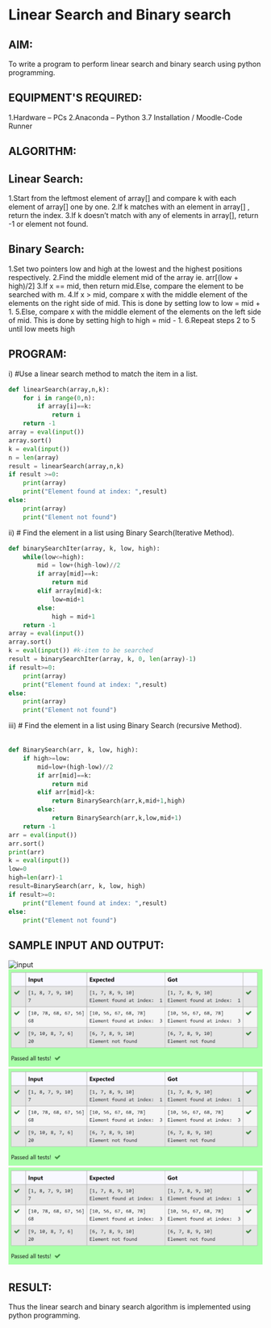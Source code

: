 # Linear Search and Binary search
## AIM:
To write a program to perform linear search and binary search using python programming.

## EQUIPMENT'S REQUIRED:
1.Hardware – PCs
2.Anaconda – Python 3.7 Installation / Moodle-Code Runner
## ALGORITHM:
## Linear Search:
1.Start from the leftmost element of array[] and compare k with each element of array[] one by one.
2.If k matches with an element in array[] , return the index.
3.If k doesn’t match with any of elements in array[], return -1 or element not found.
## Binary Search:
1.Set two pointers low and high at the lowest and the highest positions respectively.
2.Find the middle element mid of the array ie. arr[(low + high)/2]
3.If x == mid, then return mid.Else, compare the element to be searched with m.
4.If x > mid, compare x with the middle element of the elements on the right side of mid. This is done by setting low to low = mid + 1.
5.Else, compare x with the middle element of the elements on the left side of mid. This is done by setting high to high = mid - 1.
6.Repeat steps 2 to 5 until low meets high
## PROGRAM:
i) #Use a linear search method to match the item in a list.
```python
def linearSearch(array,n,k):
    for i in range(0,n):
        if array[i]==k:
            return i
    return -1
array = eval(input())
array.sort()
k = eval(input())
n = len(array)
result = linearSearch(array,n,k)
if result >=0:
    print(array)
    print("Element found at index: ",result)
else:
    print(array)
    print("Element not found")
```
ii) # Find the element in a list using Binary Search(Iterative Method).
```python
def binarySearchIter(array, k, low, high):
    while(low<=high):
        mid = low+(high-low)//2
        if array[mid]==k:
            return mid
        elif array[mid]<k:
            low=mid+1
        else:
            high = mid+1
    return -1
array = eval(input())
array.sort()
k = eval(input()) #k-item to be searched
result = binarySearchIter(array, k, 0, len(array)-1)
if result>=0:
    print(array)
    print("Element found at index: ",result)
else:
    print(array)
    print("Element not found")
```
iii) # Find the element in a list using Binary Search (recursive Method).
```python

def BinarySearch(arr, k, low, high):
    if high>=low:
        mid=low+(high-low)//2
        if arr[mid]==k:
            return mid
        elif arr[mid]<k:
            return BinarySearch(arr,k,mid+1,high)
        else:
            return BinarySearch(arr,k,low,mid+1)
    return -1
arr = eval(input())
arr.sort()
print(arr)
k = eval(input()) 
low=0
high=len(arr)-1
result=BinarySearch(arr, k, low, high)
if result>=0:
    print("Element found at index: ",result)
else:
    print("Element not found")
```
## SAMPLE INPUT AND OUTPUT:
![input](/inputo1.png)
![output](/outpout1.png)
![output](/outpout1.png)
![output](/outpout1.png)
## RESULT:
Thus the linear search and binary search algorithm is implemented using python programming. 
